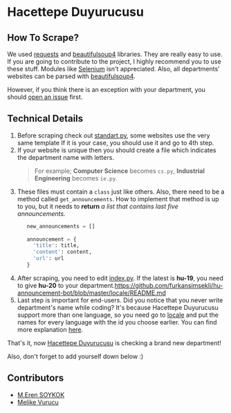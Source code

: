 # Hacettepe Duyurucusu

## How To Scrape?

We used [requests](https://realpython.com/python-requests/) and [beautifulsoup4](https://beautiful-soup-4.readthedocs.io/en/latest/) libraries. They are really easy to use. If you are going to contribute to the project, I highly recommend you to use these stuff. Modules like [Selenium](https://www.selenium.dev/) isn't appreciated. Also, all departments' websites can be parsed with [beautifulsoup4](https://beautiful-soup-4.readthedocs.io/en/latest/).

However, if you think there is an exception with your department, you should [open an issue](https://github.com/furkansimsekli/hu-announcement-bot/issues) first.

## Technical Details

1. Before scraping check out [standart.py](https://github.com/furkansimsekli/hu-announcement-bot/blob/master/scraper/standart.py), some websites use the very same template If it is your case, you should use it and go to 4th step.
2. If your website is unique then you should create a file which indicates the department name with letters.
   > For example; **Computer Science** becomes `cs.py`, **Industrial Engineering** becomes `ie.py`.
3. These files must contain a `class` just like others. Also, there need to be a method called `get_announcements`. How to implement that method is up to you, but it needs to **return** *a list that contains last five announcements.*
   ```python
      new_announcements = []
      
      announcement = {
        'title': title,
        'content': content,
        'url': url
      }
      ```
4. After scraping, you need to edit [index.py](https://github.com/furkansimsekli/hu-announcement-bot/blob/master/scraper/index.py). If the latest is **hu-19**, you need to give **hu-20** to your department.https://github.com/furkansimsekli/hu-announcement-bot/blob/master/locale/README.md
5. Last step is important for end-users. Did you notice that you never write department's name while coding? It's because Hacettepe Duyurucusu support more than one language, so you need go to [locale](https://github.com/furkansimsekli/hu-announcement-bot/blob/master/locale) and put the names for every language with the id you choose earlier. You can find more explanation [here](https://github.com/furkansimsekli/hu-announcement-bot/blob/master/locale/README.md).

That's it, now [Hacettepe Duyurucusu](t.me/HacettepeDuyurucuBot) is checking  a brand new department!

Also, don't forget to add yourself down below :)

## Contributors

- [M.Eren SOYKOK](https://github.com/rentale)
- [Melike Vurucu](https://github.com/melikechan)